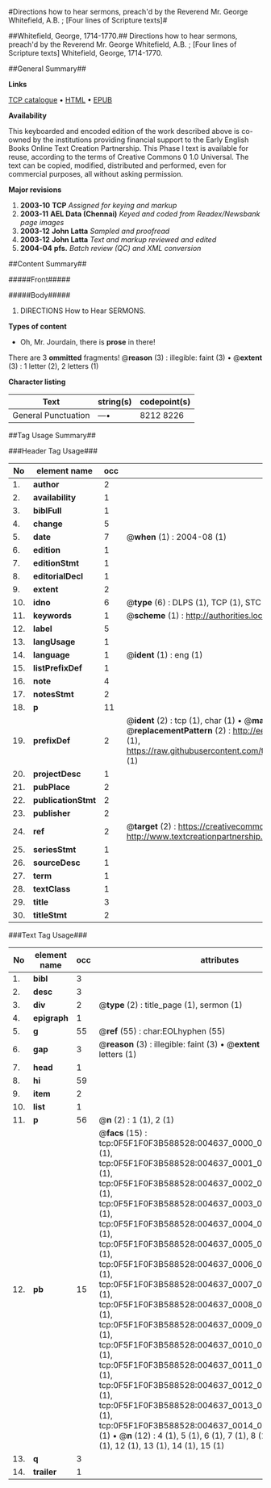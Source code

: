 #Directions how to hear sermons, preach'd by the Reverend Mr. George Whitefield, A.B. ; [Four lines of Scripture texts]#

##Whitefield, George, 1714-1770.##
Directions how to hear sermons, preach'd by the Reverend Mr. George Whitefield, A.B. ; [Four lines of Scripture texts]
Whitefield, George, 1714-1770.

##General Summary##

**Links**

[TCP catalogue](http://www.ota.ox.ac.uk/tcp/)  • 
[HTML](http://tei.it.ox.ac.uk/tcp/Texts-HTML/free/N03/N03781.html)  • 
[EPUB](http://tei.it.ox.ac.uk/tcp/Texts-EPUB/free/N03/N03781.epub)

**Availability**

This keyboarded and encoded edition of the
	       work described above is co-owned by the institutions
	       providing financial support to the Early English Books
	       Online Text Creation Partnership. This Phase I text is
	       available for reuse, according to the terms of Creative
	       Commons 0 1.0 Universal. The text can be copied,
	       modified, distributed and performed, even for
	       commercial purposes, all without asking permission.

**Major revisions**

1. __2003-10__ __TCP__ *Assigned for keying and markup*
1. __2003-11__ __AEL Data (Chennai)__ *Keyed and coded from Readex/Newsbank page images*
1. __2003-12__ __John Latta__ *Sampled and proofread*
1. __2003-12__ __John Latta__ *Text and markup reviewed and edited*
1. __2004-04__ __pfs.__ *Batch review (QC) and XML conversion*

##Content Summary##

#####Front#####

#####Body#####

1. DIRECTIONS How to Hear SERMONS.

**Types of content**

  * Oh, Mr. Jourdain, there is **prose** in there!

There are 3 **ommitted** fragments! 
 @__reason__ (3) : illegible: faint (3)  •  @__extent__ (3) : 1 letter (2), 2 letters (1)

**Character listing**


|Text|string(s)|codepoint(s)|
|---|---|---|
|General Punctuation|—•|8212 8226|

##Tag Usage Summary##

###Header Tag Usage###

|No|element name|occ|attributes|
|---|---|---|---|
|1.|__author__|2||
|2.|__availability__|1||
|3.|__biblFull__|1||
|4.|__change__|5||
|5.|__date__|7| @__when__ (1) : 2004-08 (1)|
|6.|__edition__|1||
|7.|__editionStmt__|1||
|8.|__editorialDecl__|1||
|9.|__extent__|2||
|10.|__idno__|6| @__type__ (6) : DLPS (1), TCP (1), STC (1), NOTIS (1), IMAGE-SET (1), EVANS-CITATION (1)|
|11.|__keywords__|1| @__scheme__ (1) : http://authorities.loc.gov/ (1)|
|12.|__label__|5||
|13.|__langUsage__|1||
|14.|__language__|1| @__ident__ (1) : eng (1)|
|15.|__listPrefixDef__|1||
|16.|__note__|4||
|17.|__notesStmt__|2||
|18.|__p__|11||
|19.|__prefixDef__|2| @__ident__ (2) : tcp (1), char (1)  •  @__matchPattern__ (2) : ([0-9\-]+):([0-9IVX]+) (1), (.+) (1)  •  @__replacementPattern__ (2) : http://eebo.chadwyck.com/downloadtiff?vid=$1&page=$2 (1), https://raw.githubusercontent.com/textcreationpartnership/Texts/master/tcpchars.xml#$1 (1)|
|20.|__projectDesc__|1||
|21.|__pubPlace__|2||
|22.|__publicationStmt__|2||
|23.|__publisher__|2||
|24.|__ref__|2| @__target__ (2) : https://creativecommons.org/publicdomain/zero/1.0/ (1), http://www.textcreationpartnership.org/docs/. (1)|
|25.|__seriesStmt__|1||
|26.|__sourceDesc__|1||
|27.|__term__|1||
|28.|__textClass__|1||
|29.|__title__|3||
|30.|__titleStmt__|2||


###Text Tag Usage###

|No|element name|occ|attributes|
|---|---|---|---|
|1.|__bibl__|3||
|2.|__desc__|3||
|3.|__div__|2| @__type__ (2) : title_page (1), sermon (1)|
|4.|__epigraph__|1||
|5.|__g__|55| @__ref__ (55) : char:EOLhyphen (55)|
|6.|__gap__|3| @__reason__ (3) : illegible: faint (3)  •  @__extent__ (3) : 1 letter (2), 2 letters (1)|
|7.|__head__|1||
|8.|__hi__|59||
|9.|__item__|2||
|10.|__list__|1||
|11.|__p__|56| @__n__ (2) : 1 (1), 2 (1)|
|12.|__pb__|15| @__facs__ (15) : tcp:0F5F1F0F3B588528:004637_0000_0000000000000000 (1), tcp:0F5F1F0F3B588528:004637_0001_0000000000000000 (1), tcp:0F5F1F0F3B588528:004637_0002_0000000000000000 (1), tcp:0F5F1F0F3B588528:004637_0003_0000000000000000 (1), tcp:0F5F1F0F3B588528:004637_0004_0000000000000000 (1), tcp:0F5F1F0F3B588528:004637_0005_0000000000000000 (1), tcp:0F5F1F0F3B588528:004637_0006_0000000000000000 (1), tcp:0F5F1F0F3B588528:004637_0007_0000000000000000 (1), tcp:0F5F1F0F3B588528:004637_0008_0000000000000000 (1), tcp:0F5F1F0F3B588528:004637_0009_0000000000000000 (1), tcp:0F5F1F0F3B588528:004637_0010_0000000000000000 (1), tcp:0F5F1F0F3B588528:004637_0011_0000000000000000 (1), tcp:0F5F1F0F3B588528:004637_0012_0000000000000000 (1), tcp:0F5F1F0F3B588528:004637_0013_0000000000000000 (1), tcp:0F5F1F0F3B588528:004637_0014_0000000000000000 (1)  •  @__n__ (12) : 4 (1), 5 (1), 6 (1), 7 (1), 8 (1), 9 (1), 10 (1), 11 (1), 12 (1), 13 (1), 14 (1), 15 (1)|
|13.|__q__|3||
|14.|__trailer__|1||
